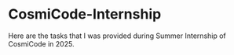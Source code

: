 # CosmiCode-Internship
 Here are the tasks that I was provided during Summer Internship of CosmiCode in 2025.
